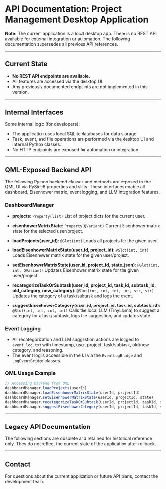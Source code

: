 # API Documentation: Project Management Desktop Application

**Note:** The current application is a local desktop app. There is no REST API available for external integration or automation. The following documentation supersedes all previous API references.

---

## Current State

- **No REST API endpoints are available.**
- All features are accessed via the desktop UI.
- Any previously documented endpoints are not implemented in this version.

---

## Internal Interfaces

Some internal logic (for developers):

- The application uses local SQLite databases for data storage.
- Task, event, and file operations are performed via the desktop UI and internal Python classes.
- No HTTP endpoints are exposed for automation or integration.

---

## QML-Exposed Backend API

The following Python backend classes and methods are exposed to the QML UI via PySide6 properties and slots. These interfaces enable all dashboard, Eisenhower matrix, event logging, and LLM integration features.

### DashboardManager

- **projects**: `Property(list)`
  List of project dicts for the current user.

- **eisenhowerMatrixState**: `Property(QVariant)`
  Current Eisenhower matrix state for the selected user/project.

- **loadProjects(user_id)**: `@Slot(int)`
  Loads all projects for the given user.

- **loadEisenhowerMatrixState(user_id, project_id)**: `@Slot(int, int)`
  Loads Eisenhower matrix state for the given user/project.

- **setEisenhowerMatrixState(user_id, project_id, state_json)**: `@Slot(int, int, QVariant)`
  Updates Eisenhower matrix state for the given user/project.

- **recategorizeTaskOrSubtask(user_id, project_id, task_id, subtask_id, old_category, new_category)**: `@Slot(int, int, int, int, str, str)`
  Updates the category of a task/subtask and logs the event.

- **suggestEisenhowerCategory(user_id, project_id, task_id, subtask_id)**: `@Slot(int, int, int, int)`
  Calls the local LLM (TinyLlama) to suggest a category for a task/subtask, logs the suggestion, and updates state.

### Event Logging

- All recategorization and LLM suggestion actions are logged to `event_log.txt` with timestamp, user, project, task/subtask, old/new category, and reasoning.
- The event log is accessible in the UI via the `EventLogBridge` and `LogEventBridge` classes.

### QML Usage Example

```qml
// Accessing backend from QML
dashboardManager.loadProjects(userId)
dashboardManager.loadEisenhowerMatrixState(userId, projectId)
dashboardManager.setEisenhowerMatrixState(userId, projectId, state)
dashboardManager.recategorizeTaskOrSubtask(userId, projectId, taskId, subtaskId, oldCat, newCat)
dashboardManager.suggestEisenhowerCategory(userId, projectId, taskId, subtaskId)
```

---
## Legacy API Documentation

The following sections are obsolete and retained for historical reference only. They do not reflect the current state of the application after rollback.

<!--
[All previous endpoint, model, and SDK documentation removed for clarity. See version control for historical details.]
-->

---

## Contact

For questions about the current application or future API plans, contact the development team.